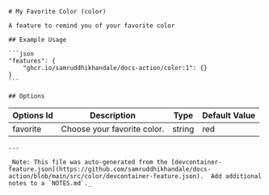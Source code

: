 
    # My Favorite Color (color)
    
    A feature to remind you of your favorite color
    
    ## Example Usage
    
    ```json
    "features": {
        "ghcr.io/samruddhikhandale/docs-action/color:1": {}
    }
    ```
    
    ## Options

| Options Id | Description | Type | Default Value |
|-----|-----|-----|-----|
| favorite | Choose your favorite color. | string | red |
    
    
    
    ---
    
    _Note: This file was auto-generated from the [devcontainer-feature.json](https://github.com/samruddhikhandale/docs-action/blob/main/src/color/devcontainer-feature.json).  Add additional notes to a `NOTES.md`._
    